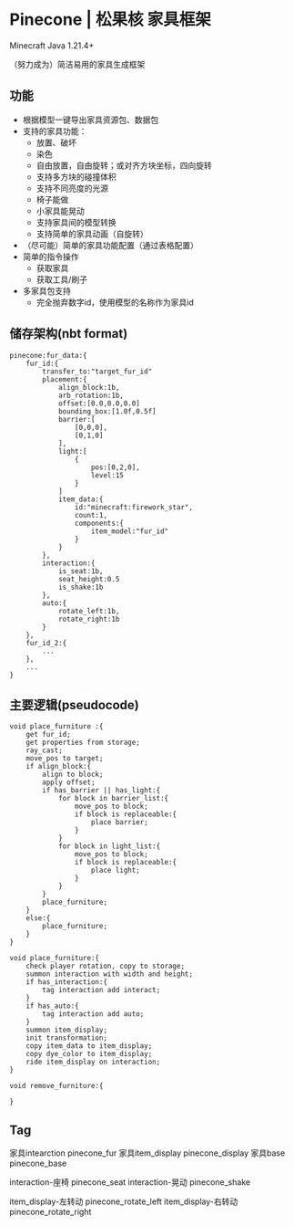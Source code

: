 # Pinecone | 松果核 家具框架

Minecraft Java 1.21.4+

（努力成为）简洁易用的家具生成框架

## 功能

- 根据模型一键导出家具资源包、数据包
- 支持的家具功能：
    - 放置、破坏
    - 染色
    - 自由放置，自由旋转；或对齐方块坐标，四向旋转
    - 支持多方块的碰撞体积
    - 支持不同亮度的光源
    - 椅子能做
    - 小家具能晃动
    - 支持家具间的模型转换
    - 支持简单的家具动画（自旋转）
- （尽可能）简单的家具功能配置（通过表格配置）
- 简单的指令操作
    - 获取家具
    - 获取工具/刷子
- 多家具包支持
    - 完全抛弃数字id，使用模型的名称作为家具id

## 储存架构(nbt format)

```
pinecone:fur_data:{
    fur_id:{
        transfer_to:"target_fur_id"
        placement:{
            align_block:1b,
            arb_rotation:1b,
            offset:[0.0,0.0,0.0]
            bounding_box:[1.0f,0.5f]
            barrier:[
                [0,0,0],
                [0,1,0]
            ],
            light:[
                {
                    pos:[0,2,0],
                    level:15
                }
            ]
            item_data:{
                id:"minecraft:firework_star",
                count:1,
                components:{
                    item_model:"fur_id"
                }
            }
        },
        interaction:{
            is_seat:1b,
            seat_height:0.5
            is_shake:1b
        },
        auto:{
            rotate_left:1b,
            rotate_right:1b
        }
    },
    fur_id_2:{
        ...
    },
    ...
}
```

## 主要逻辑(pseudocode)

```
void place_furniture :{
    get fur_id;
    get properties from storage;
    ray_cast;
    move_pos to target;
    if align_block:{
        align to block;
        apply offset;
        if has_barrier || has_light:{
            for block in barrier_list:{
                move_pos to block;
                if block is replaceable:{
                    place barrier;
                }
            }
            for block in light_list:{
                move_pos to block;
                if block is replaceable:{
                    place light;
                }
            }
        }
        place_furniture;
    }
    else:{
        place_furniture;
    }
}
```

```
void place_furniture:{
    check player rotation, copy to storage;
    summon interaction with width and height;
    if has_interaction:{
        tag interaction add interact;
    }
    if has_auto:{
        tag interaction add auto;
    }
    summon item_display;
    init transformation;
    copy item_data to item_display;
    copy dye_color to item_display;
    ride item_display on interaction;
}
```

```
void remove_furniture:{
    
}
```


## Tag

家具intearction pinecone_fur
家具item_display pinecone_display
家具base pinecone_base

interaction-座椅 pinecone_seat
interaction-晃动 pinecone_shake

item_display-左转动 pinecone_rotate_left
item_display-右转动 pinecone_rotate_right